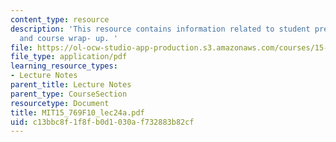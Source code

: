 ```yaml
---
content_type: resource
description: 'This resource contains information related to student presentations
  and course wrap- up. '
file: https://ol-ocw-studio-app-production.s3.amazonaws.com/courses/15-769-operations-strategy-fall-2010/c13bbc8f1f8fb0d1030af732883b82cf_MIT15_769F10_lec24a.pdf
file_type: application/pdf
learning_resource_types:
- Lecture Notes
parent_title: Lecture Notes
parent_type: CourseSection
resourcetype: Document
title: MIT15_769F10_lec24a.pdf
uid: c13bbc8f-1f8f-b0d1-030a-f732883b82cf
---
```

